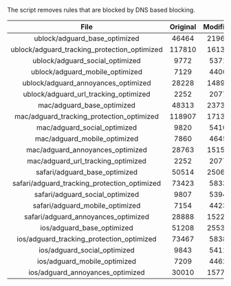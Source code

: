 The script removes rules that are blocked by DNS based blocking.


| File | Original | Modified |
|:----:|:-----:|:-----:|
| ublock/adguard_base_optimized | 46464 | 21964 |
| ublock/adguard_tracking_protection_optimized | 117810 | 16133 |
| ublock/adguard_social_optimized | 9772 | 5371 |
| ublock/adguard_mobile_optimized | 7129 | 4400 |
| ublock/adguard_annoyances_optimized | 28228 | 14897 |
| ublock/adguard_url_tracking_optimized | 2252 | 2077 |
| mac/adguard_base_optimized | 48313 | 23733 |
| mac/adguard_tracking_protection_optimized | 118907 | 17133 |
| mac/adguard_social_optimized | 9820 | 5410 |
| mac/adguard_mobile_optimized | 7860 | 4645 |
| mac/adguard_annoyances_optimized | 28763 | 15150 |
| mac/adguard_url_tracking_optimized | 2252 | 2077 |
| safari/adguard_base_optimized | 50514 | 25069 |
| safari/adguard_tracking_protection_optimized | 73423 | 5833 |
| safari/adguard_social_optimized | 9807 | 5394 |
| safari/adguard_mobile_optimized | 7154 | 4423 |
| safari/adguard_annoyances_optimized | 28888 | 15223 |
| ios/adguard_base_optimized | 51208 | 25533 |
| ios/adguard_tracking_protection_optimized | 73467 | 5838 |
| ios/adguard_social_optimized | 9843 | 5411 |
| ios/adguard_mobile_optimized | 7209 | 4462 |
| ios/adguard_annoyances_optimized | 30010 | 15777 |